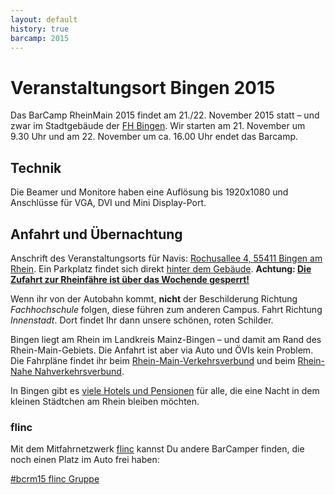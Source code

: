 ```yaml
---
layout: default
history: true
barcamp: 2015
---
```


# Veranstaltungsort Bingen 2015

Das BarCamp RheinMain 2015 findet am 21./22. November 2015 statt – und zwar im Stadtgebäude der [FH Bingen](http://www.fh-bingen.de/hochschule/lage-und-anfahrt.html). Wir starten am 21. November um 9.30 Uhr und am 22. November um ca. 16.00 Uhr endet das Barcamp. 

## Technik

Die Beamer und Monitore haben eine Auflösung bis 1920x1080 und Anschlüsse für VGA, DVI und Mini Display-Port.

## Anfahrt und Übernachtung

Anschrift des Veranstaltungsorts für Navis: [Rochusallee 4, 55411 Bingen am Rhein](https://goo.gl/8YP2bU). Ein Parkplatz findet sich direkt [hinter dem Gebäude](https://goo.gl/jNerUP). **Achtung: [Die Zufahrt zur Rheinfähre ist über das Wochende gesperrt!](https://twitter.com/NicolaAppel/status/667650666417008640)**

Wenn ihr von der Autobahn kommt, **nicht** der Beschilderung Richtung *Fachhochschule* folgen, diese führen zum anderen Campus. Fahrt Richtung *Innenstadt*. Dort findet Ihr dann unsere schönen, roten Schilder.

Bingen liegt am Rhein im Landkreis Mainz-Bingen – und damit am Rand des Rhein-Main-Gebiets. Die Anfahrt ist aber via Auto und ÖVIs kein Problem. Die Fahrpläne findet ihr beim [Rhein-Main-Verkehrsverbund](http://www.rmv.de/) und beim [Rhein-Nahe Nahverkehrsverbund](http://fahrplanauskunft.vrn.de/rnn/XSLT_TRIP_REQUEST2?).

In Bingen gibt es [viele Hotels und Pensionen](http://www.bingen.de/tourismus/touristische-angebote-und-service/uebernachten-in-bingen) für alle, die eine Nacht in dem kleinen Städtchen am Rhein bleiben möchten. 

### flinc

Mit dem Mitfahrnetzwerk [flinc](https://flinc.org) kannst Du andere BarCamper finden, die noch einen Platz im Auto frei haben:

<a href="https://flinc.org/groups/2397-barcamp-rheinmain-2015-bingen-21-22-11-2015" class="flincScheduleWidget" data-flinc-style="Grey" data-flinc-type="offer">#bcrm15 flinc Gruppe</a>
